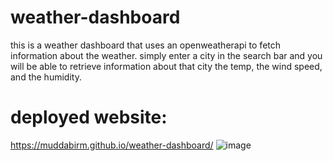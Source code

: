 # weather-dashboard
this is a weather dashboard that uses an openweatherapi to fetch information about the weather. simply enter a city in the search bar and you will be able to retrieve information about that city the temp, the wind speed, and the humidity.

# deployed website:
https://muddabirm.github.io/weather-dashboard/
![image](https://github.com/muddabirm/weather-dashboard/assets/33209109/e33ebd11-0f8b-4365-9c6c-3a09f22a6cfb)
